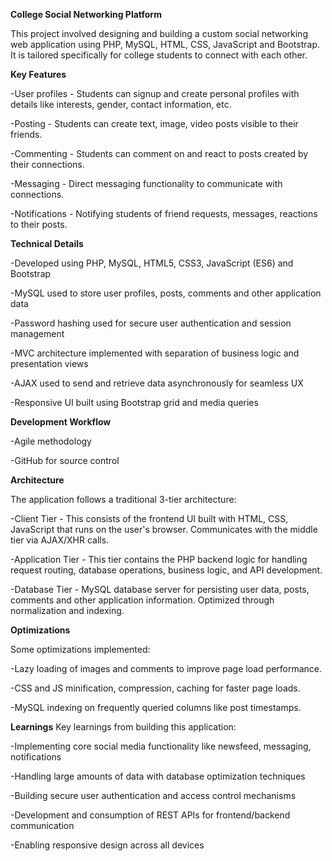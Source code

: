 **College Social Networking Platform**

This project involved designing and building a custom social networking web application using PHP, MySQL, HTML, CSS, JavaScript and Bootstrap. It is tailored specifically for college students to connect with each other.


**Key Features**

-User profiles - Students can signup and create personal profiles with details like interests, gender, contact information, etc.

-Posting - Students can create text, image, video posts visible to their friends.

-Commenting - Students can comment on and react to posts created by their connections.

-Messaging - Direct messaging functionality to communicate with connections.

-Notifications - Notifying students of friend requests, messages, reactions to their posts.


**Technical Details**

-Developed using PHP, MySQL, HTML5, CSS3, JavaScript (ES6) and Bootstrap

-MySQL used to store user profiles, posts, comments and other application data

-Password hashing used for secure user authentication and session management

-MVC architecture implemented with separation of business logic and presentation views

-AJAX used to send and retrieve data asynchronously for seamless UX

-Responsive UI built using Bootstrap grid and media queries


**Development Workflow**

-Agile methodology

-GitHub for source control


**Architecture**

The application follows a traditional 3-tier architecture:

-Client Tier - This consists of the frontend UI built with HTML, CSS, JavaScript that runs on the user's browser. Communicates with the middle tier via AJAX/XHR calls.

-Application Tier - This tier contains the PHP backend logic for handling request routing, database operations, business logic, and API development.

-Database Tier - MySQL database server for persisting user data, posts, comments and other application information. Optimized through normalization and indexing.


**Optimizations**

Some optimizations implemented:

-Lazy loading of images and comments to improve page load performance.

-CSS and JS minification, compression, caching for faster page loads.

-MySQL indexing on frequently queried columns like post timestamps.


**Learnings**
Key learnings from building this application:

-Implementing core social media functionality like newsfeed, messaging, notifications

-Handling large amounts of data with database optimization techniques

-Building secure user authentication and access control mechanisms

-Development and consumption of REST APIs for frontend/backend communication

-Enabling responsive design across all devices
